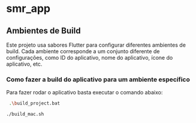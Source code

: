 # smr_app

## Ambientes de Build

Este projeto usa sabores Flutter para configurar diferentes ambientes de build. Cada ambiente corresponde a um conjunto diferente de configurações, como ID do aplicativo, nome do aplicativo, ícone do aplicativo, etc.

### Como fazer a build do aplicativo para um ambiente específico

Para fazer rodar o aplicativo basta executar o comando abaixo:

```bash
 .\build_project.bat
```

```bash
./build_mac.sh
```